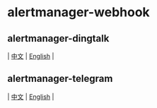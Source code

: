# alertmanager-webhook

## alertmanager-dingtalk
| [中文](readme/dingtalk/zh.md) | [English](readme/dingtalk/en.md) |

## alertmanager-telegram
| [中文](readme/telegram/zh.md) | [English](readme/telegram/en.md) |